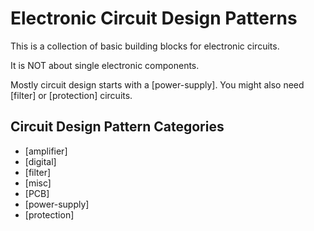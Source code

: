 # Electronic Circuit Design Patterns

This is a collection of basic building blocks for electronic circuits.

It is NOT about single electronic components.

Mostly circuit design starts with a [power-supply]. You might also need [filter] or [protection] circuits.

## Circuit Design Pattern Categories

- [amplifier]
- [digital]
- [filter]
- [misc]
- [PCB]
- [power-supply]
- [protection]